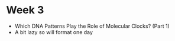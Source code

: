 # Week 3
- Which DNA Patterns Play the Role of Molecular Clocks? (Part 1)
- A bit lazy so will format one day